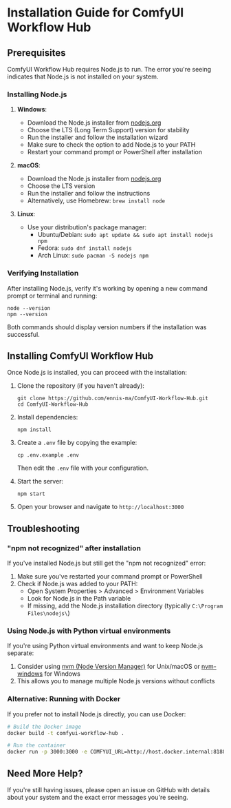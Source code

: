 # Installation Guide for ComfyUI Workflow Hub

## Prerequisites

ComfyUI Workflow Hub requires Node.js to run. The error you're seeing indicates that Node.js is not installed on your system.

### Installing Node.js

1. **Windows**:
   - Download the Node.js installer from [nodejs.org](https://nodejs.org/)
   - Choose the LTS (Long Term Support) version for stability
   - Run the installer and follow the installation wizard
   - Make sure to check the option to add Node.js to your PATH
   - Restart your command prompt or PowerShell after installation

2. **macOS**:
   - Download the Node.js installer from [nodejs.org](https://nodejs.org/)
   - Choose the LTS version
   - Run the installer and follow the instructions
   - Alternatively, use Homebrew: `brew install node`

3. **Linux**:
   - Use your distribution's package manager:
     - Ubuntu/Debian: `sudo apt update && sudo apt install nodejs npm`
     - Fedora: `sudo dnf install nodejs`
     - Arch Linux: `sudo pacman -S nodejs npm`

### Verifying Installation

After installing Node.js, verify it's working by opening a new command prompt or terminal and running:

```
node --version
npm --version
```

Both commands should display version numbers if the installation was successful.

## Installing ComfyUI Workflow Hub

Once Node.js is installed, you can proceed with the installation:

1. Clone the repository (if you haven't already):
   ```
   git clone https://github.com/ennis-ma/ComfyUI-Workflow-Hub.git
   cd ComfyUI-Workflow-Hub
   ```

2. Install dependencies:
   ```
   npm install
   ```

3. Create a `.env` file by copying the example:
   ```
   cp .env.example .env
   ```
   Then edit the `.env` file with your configuration.

4. Start the server:
   ```
   npm start
   ```

5. Open your browser and navigate to `http://localhost:3000`

## Troubleshooting

### "npm not recognized" after installation

If you've installed Node.js but still get the "npm not recognized" error:

1. Make sure you've restarted your command prompt or PowerShell
2. Check if Node.js was added to your PATH:
   - Open System Properties > Advanced > Environment Variables
   - Look for Node.js in the Path variable
   - If missing, add the Node.js installation directory (typically `C:\Program Files\nodejs\`)

### Using Node.js with Python virtual environments

If you're using Python virtual environments and want to keep Node.js separate:

1. Consider using [nvm (Node Version Manager)](https://github.com/nvm-sh/nvm) for Unix/macOS or [nvm-windows](https://github.com/coreybutler/nvm-windows) for Windows
2. This allows you to manage multiple Node.js versions without conflicts

### Alternative: Running with Docker

If you prefer not to install Node.js directly, you can use Docker:

```bash
# Build the Docker image
docker build -t comfyui-workflow-hub .

# Run the container
docker run -p 3000:3000 -e COMFYUI_URL=http://host.docker.internal:8188 comfyui-workflow-hub
```

## Need More Help?

If you're still having issues, please open an issue on GitHub with details about your system and the exact error messages you're seeing. 